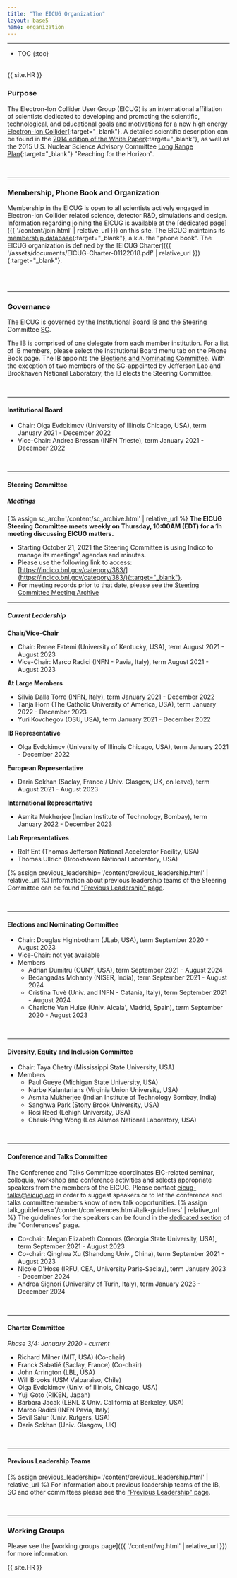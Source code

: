 ```yaml
---
title: "The EICUG Organization"
layout: base5
name: organization
---
```


<!-- h2>The Electron-Ion Collider User Group</h2 -->

---

* TOC
{:toc}

<span id="purpose"><br/></span>
{{ site.HR }}

### Purpose

The Electron-Ion Collider User Group (EICUG) is an international affiliation of scientists dedicated to developing and promoting the scientific, technological, and educational goals and motivations for a new high energy
[Electron-Ion Collider](https://www.bnl.gov/eic/){:target="_blank"}.
A detailed scientific description can be found in the
[2014 edition of the White Paper](https://arxiv.org/abs/1212.1701){:target="_blank"},
as well as the 2015 U.S. Nuclear Science Advisory Committee
[Long Range Plan](https://www.osti.gov/servlets/purl/1296778){:target="_blank"} "Reaching for the Horizon".

<span id="membership-phone-book-and-organization"><br/></span>

---

### Membership, Phone Book and Organization

Membership in the EICUG is open to all scientists actively engaged in Electron-Ion Collider related science, detector R&D, simulations and design. Information regarding joining the EICUG is available at the [dedicated page]({{ '/content/join.html' | relative_url }}) on this site. The EICUG maintains its
[membership database](https://phonebook.sdcc.bnl.gov/eic/client){:target="_blank"},
a.k.a. the "phone book".
The EICUG organization is defined by the [EICUG Charter]({{ '/assets/documents/EICUG-Charter-01122018.pdf' | relative_url }}){:target="_blank"}.

<span id="governance"><br/><br/></span>

---

### Governance

The EICUG is governed by the Institutional Board [IB](#institutional-board) and the
Steering Committee [SC](#steering-committee).

The IB is comprised of one delegate from each member institution. For a list of IB members,
please select the Institutional Board menu tab on the Phone Book page. The IB appoints
the [Elections and Nominating Committee](#elections-and-nominating-committee).
With the exception of two members of the SC-appointed by Jefferson Lab and Brookhaven National Laboratory,
the IB elects the Steering Committee.

<span id="institutional-board"><br/></span>

---

#### Institutional Board

* Chair: Olga Evdokimov (University of Illinois Chicago, USA), term January 2021 - December 2022
* Vice-Chair: Andrea Bressan (INFN Trieste), term January 2021 - December 2022


<span id="steering-committee"><br/></span>

---

#### Steering Committee

##### Meetings
{% assign sc_arch='/content/sc_archive.html' | relative_url %}
__The EICUG Steering Committee meets weekly on Thursday, 10:00AM (EDT) for a 1h meeting discussing EICUG matters.__

* Starting October 21, 2021 the Steering Committee is using Indico
to manage its meetings' agendas and minutes.
* Please use the following link to access:
[https://indico.bnl.gov/category/383/](https://indico.bnl.gov/category/383/){:target="_blank"}.
* For meeting records prior to that date, please see the
<a href="{{ sc_arch }}">Steering Committee Meeting Archive</a>

---

##### Current Leadership

__Chair/Vice-Chair__
* Chair: Renee Fatemi (University of Kentucky, USA), term August 2021 - August 2023
* Vice-Chair: Marco Radici (INFN - Pavia, Italy), term August 2021 - August 2023

__At Large Members__
* Silvia Dalla Torre (INFN, Italy), term January 2021 - December 2022
* Tanja Horn (The Catholic University of America, USA), term January 2022 - December 2023
* Yuri Kovchegov (OSU, USA), term January 2021 - December 2022

__IB Representative__
* Olga Evdokimov (University of Illinois Chicago, USA), term January 2021 - December 2022

__European Representative__
* Daria Sokhan (Saclay, France / Univ. Glasgow, UK, on leave), term August 2021 - August 2023

__International Representative__
* Asmita Mukherjee (Indian Institute of Technology, Bombay), term January 2022 - December 2023

__Lab Representatives__
* Rolf Ent (Thomas Jefferson National Accelerator Facility, USA)
* Thomas Ullrich (Brookhaven National Laboratory, USA)

{% assign previous_leadership='/content/previous_leadership.html' | relative_url %}
Information about previous leadership teams of the Steering Committee can be found
<a href="{{ previous_leadership }}">"Previous Leadership" page</a>.


<span id="elections-and-nominating-committee"><br/></span>

---

#### Elections and Nominating Committee

* Chair: Douglas Higinbotham (JLab, USA), term September 2020 - August 2023
* Vice-Chair: not yet available
* Members
  * Adrian Dumitru (CUNY, USA), term September 2021 - August 2024
  * Bedangadas Mohanty (NISER, India), term September 2021 - August 2024
  * Cristina Tuvè (Univ. and INFN - Catania, Italy), term September 2021 - August 2024
  * Charlotte Van Hulse (Univ. Alcala', Madrid, Spain), term September 2020 - August 2023

<span id="diversity-and-inclusion-committee"><br/></span>

---

#### Diversity, Equity and Inclusion Committee
* Chair: Taya Chetry (Mississippi State University, USA)
* Members
  * Paul Gueye (Michigan State University, USA)
  * Narbe Kalantarians (Virginia Union University, USA)
  * Asmita Mukherjee (Indian Institute of Technology Bombay, India)
  * Sanghwa Park (Stony Brook University, USA)
  * Rosi Reed (Lehigh University, USA)
  * Cheuk-Ping Wong (Los Alamos National Laboratory, USA)

<span id="conference-and-talks-committee"><br/></span>

---

#### Conference and Talks Committee
The Conference and Talks Committee coordinates EIC-related seminar, colloquia, workshop and conference activities and selects appropriate speakers from the members of the EICUG. Please contact <eicug-talks@eicug.org> in order to suggest speakers or to let the conference and talks committee members know of new talk opportunities.
{% assign talk_guidelines='/content/conferences.html#talk-guidelines' | relative_url %}
The guidelines for the speakers can be found in the
<a href="{{ talk_guidelines }}">dedicated section</a> of the "Conferences" page.

* Co-chair: Megan Elizabeth Connors (Georgia State University, USA), term September 2021 - August 2023
* Co-chair: Qinghua Xu (Shandong Univ., China), term September 2021 - August 2023
* Nicole D'Hose (IRFU, CEA, University Paris-Saclay), term January 2023 - December 2024
* Andrea Signori (University of Turin, Italy), term January 2023 - December 2024

<span id="charter-committee"><br/></span>

---

#### Charter Committee
*Phase 3/4: ​January 2020 - current*

* Richard Milner (MIT, USA) (Co-chair)
* Franck Sabatié (Saclay, France) (Co-chair)
* John Arrington (LBL, USA)
* Will Brooks (USM Valparaiso, Chile)
* Olga Evdokimov (Univ. of Illinois, Chicago, USA)
* Yuji Goto (RIKEN, Japan)
* Barbara Jacak (LBNL & Univ. California at Berkeley, USA)
* Marco Radici (INFN Pavia, Italy)
* Sevil Salur (Univ. Rutgers, USA)
* Daria Sokhan (Univ. Glasgow, UK)

<span id="previous-leadership-teams"><br/></span>

---

#### Previous Leadership Teams
{% assign previous_leadership='/content/previous_leadership.html' | relative_url %}
For information about previous leadership teams of
the IB, SC and other committees please see the
<a href="{{ previous_leadership }}">"Previous Leadership" page</a>.

<span id="working-groups"><br/></span>

---

### Working Groups

Please see the [working groups page]({{ '/content/wg.html' | relative_url }}) for more information.


{{ site.HR }}

